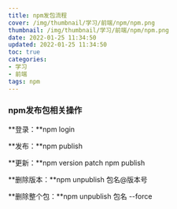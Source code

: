 ```yaml
---
title: npm发包流程
cover: /img/thumbnail/学习/前端/npm/npm.png
thumbnail: /img/thumbnail/学习/前端/npm/npm.png
date: 2022-01-25 11:34:50
updated: 2022-01-25 11:34:50
toc: true
categories: 
- 学习
- 前端
tags: npm
---
```

### npm发布包相关操作
<!--more-->
**登录：**npm login

**发布：**npm publish

**更新：**npm version patch   npm publish

**删除版本：**npm unpublish 包名@版本号

**删除整个包：**npm unpublish 包名 --force

